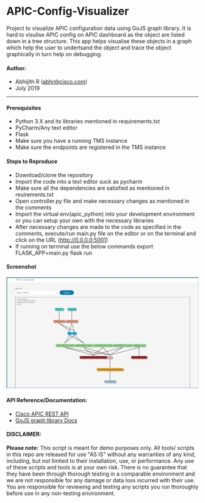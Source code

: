 # APIC-Config-Visualizer
 Project to visualize APIC configuration data using GoJS graph library. It is hard to visulise APIC config on APIC dashboard as the object are listed down in a tree structure. This app helps visualise these objects in a graph which help the user to undertsand the object and trace the object graphically in turn help on debugging.

#### Author:

* Abhijith R (abhr@cisco.com)
*  July 2019
***

#### Prerequisites
* Python 3.X and its libraries mentioned in requirements.txt
* PyCharm/Any text editor
* Flask
* Make sure you have a running TMS instance
* Make sure the endpoints are registered in the TMS instance

#### Steps to Reproduce
* Download/clone the repository
* Import the code into a text editor suck as pycharm
* Make sure all the dependencies are satisfied as mentioned in reuirements.txt
* Open controller.py file and make necessary changes as mentioned in the comments
* Import the virtual env(apic_python) into your development environment or you can setup your own with the necessary libraries
* After necessary changes are made to the code as specified in the comments, execute/run main.py file on the editor or on the terminal and click on the URL (http://0.0.0.0:5001)
* If running on terminal use the below commands
export FLASK_APP=main.py
flask run

#### Screenshot
![alt text](https://github.com/Abhijith-R/APIC-Config-Visualizer/blob/master/APIC_visulaizer.png)

#### API Reference/Documentation:
* [Cisco APIC REST API](https://www.cisco.com/c/en/us/td/docs/switches/datacenter/aci/apic/sw/2-x/rest_cfg/2_1_x/b_Cisco_APIC_REST_API_Configuration_Guide/b_Cisco_APIC_REST_API_Configuration_Guide_chapter_01.html)
* [GoJS graph library Docs](https://gojs.net/latest/samples/ldLayout.html)

#### DISCLAIMER:
<b>Please note:</b> This script is meant for demo purposes only. All tools/ scripts in this repo are released for use "AS IS" without any warranties of any kind, including, but not limited to their installation, use, or performance. Any use of these scripts and tools is at your own risk. There is no guarantee that they have been through thorough testing in a comparable environment and we are not responsible for any damage or data loss incurred with their use.
You are responsible for reviewing and testing any scripts you run thoroughly before use in any non-testing environment.

